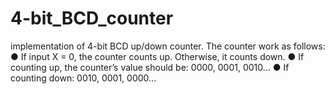 # 4-bit_BCD_counter
implementation of 4-bit BCD up/down counter. The counter work as follows: 
● If input X = 0, the counter counts up. Otherwise, it counts down. 
● If counting up, the counter’s value should be: 0000, 0001, 0010... 
● If counting down: 0010, 0001, 0000...
